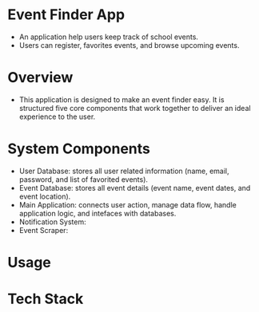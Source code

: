 # Event Finder App
- An application help users keep track of school events.
- Users can register, favorites events, and browse upcoming events.

# Overview
- This application is designed to make an event finder easy. It is structured
  five core components that work together to deliver an ideal experience to the user.

# System Components
- User Database: stores all user related information (name, email, password, and list of favorited events).
- Event Database: stores all event details (event name, event dates, and event location).
- Main Application: connects user action, manage data flow, handle application logic, and intefaces with databases.
- Notification System:
- Event Scraper:

# Usage
# Tech Stack
